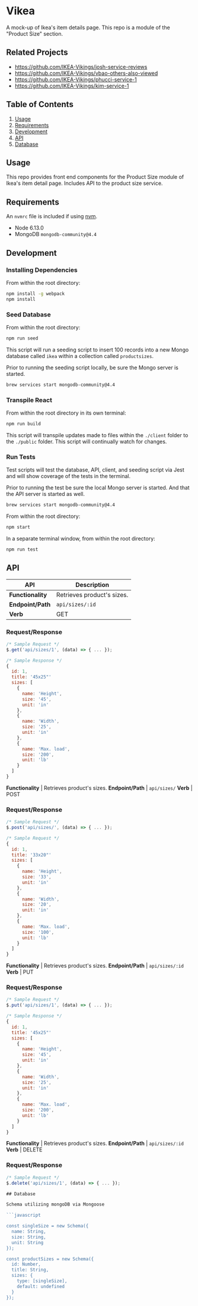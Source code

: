 # Vikea

A mock-up of Ikea's item details page. This repo is a module of the "Product Size" section.

## Related Projects

  - https://github.com/IKEA-Vikings/josh-service-reviews
  - https://github.com/IKEA-Vikings/vbao-others-also-viewed
  - https://github.com/IKEA-Vikings/phucci-service-1
  - https://github.com/IKEA-Vikings/kim-service-1

## Table of Contents

1. [Usage](#usage)
1. [Requirements](#requirements)
1. [Development](#development)
1. [API](#api)
1. [Database](#database)

## Usage

This repo provides front end components for the Product Size module of Ikea's item detail page. Includes API to the product size service.

## Requirements

An `nvmrc` file is included if using [nvm](https://github.com/creationix/nvm).

- Node 6.13.0
- MongoDB `mongodb-community@4.4`

## Development

### Installing Dependencies

From within the root directory:

```sh
npm install -g webpack
npm install
```

### Seed Database

From within the root directory:

```sh
npm run seed
```

This script will run a seeding script to insert 100 records into a new Mongo database called `ikea` within a collection called `productsizes`.

Prior to running the seeding script locally, be sure the Mongo server is started.

```sh
brew services start mongodb-community@4.4
```

### Transpile React

From within the root directory in its own terminal:

```sh
npm run build
```

This script will transpile updates made to files within the `./client` folder to the `./public` folder. This script will continually watch for changes.

### Run Tests

Test scripts will test the database, API, client, and seeding script via Jest and will show coverage of the tests in the terminal.

Prior to running the test be sure the local Mongo server is started. And that the API server is started as well.

```sh
brew services start mongodb-community@4.4
```

From within the root directory:

```sh
npm start
```

In a separate terminal window, from within the root directory:

```sh
npm run test
```

## API

API               | Description
------------------|----------------------------------------------
**Functionality** | Retrieves product's sizes.
**Endpoint/Path** | `api/sizes/:id`
**Verb**          | GET

### Request/Response

```javascript
/* Sample Request */
$.get('api/sizes/1', (data) => { ... });

/* Sample Response */
{
  id: 1,
  title: '45x25"'
  sizes: [
    {
      name: 'Height',
      size: '45',
      unit: 'in'
    },
    {
      name: 'Width',
      size: '25',
      unit: 'in'
    },
    {
      name: 'Max. load',
      size: '200',
      unit: 'lb'
    }
  ]
}
```
**Functionality** | Retrieves product's sizes.
**Endpoint/Path** | `api/sizes/`
**Verb**          | POST

### Request/Response

```javascript
/* Sample Request */
$.post('api/sizes/', (data) => { ... });

/* Sample Request */
{
  id: 1,
  title: '33x20"'
  sizes: [
    {
      name: 'Height',
      size: '33',
      unit: 'in'
    },
    {
      name: 'Width',
      size: '20',
      unit: 'in'
    },
    {
      name: 'Max. load',
      size: '100',
      unit: 'lb'
    }
  ]
}
```
**Functionality** | Retrieves product's sizes.
**Endpoint/Path** | `api/sizes/:id`
**Verb**          | PUT

### Request/Response

```javascript
/* Sample Request */
$.put('api/sizes/1', (data) => { ... });

/* Sample Response */
{
  id: 1,
  title: '45x25"'
  sizes: [
    {
      name: 'Height',
      size: '45',
      unit: 'in'
    },
    {
      name: 'Width',
      size: '25',
      unit: 'in'
    },
    {
      name: 'Max. load',
      size: '200',
      unit: 'lb'
    }
  ]
}
```
**Functionality** | Retrieves product's sizes.
**Endpoint/Path** | `api/sizes/:id`
**Verb**          | DELETE

### Request/Response

```javascript
/* Sample Request */
$.delete('api/sizes/1', (data) => { ... });

## Database

Schema utilizing mongoDB via Mongoose

```javascript

const singleSize = new Schema({
  name: String,
  size: String,
  unit: String
});

const productSizes = new Schema({
  id: Number,
  title: String,
  sizes: {
    type: [singleSize],
    default: undefined
  }
});
```
